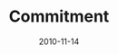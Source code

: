 ---
layout: message
category: message
series: "Game Change"
title: "Commitment"
date: 2010-11-14
audio-description: "A brief history of God from beginning to end.  "
audio: ""
audio-title: "Trying Hard"
audio-duration: ":"
audio-description: "A brief history of God from beginning to end.  "
audio: ""
audio-title: "Oops"
audio-duration: ":"
audio-description: "Brian Tome talks about the commitment and acting on our call."
audio: "http://s3.amazonaws.com/crossroadsaudiomessages/gamechange06.mp3"
audio-title: "Game Change - Commitment"
audio-duration: "35:41"
program-description: "Game Change - Commitment (Program)"
program: "http://www.crossroads.net/players/media/hq/11_13-14_10Program.pdf"
program-title: "Game Change - Commitment (Program)"
video-description: "Brian Tome talks about the commitment and acting on that call."
video-title: "Game Change - Commitment"
video: "https://s3.amazonaws.com/crossroadsvideomessages/gamechange06.mp4"
video-poster: "https://www.crossroads.net/uploadedfiles/gamechange06_still.jpg"
---